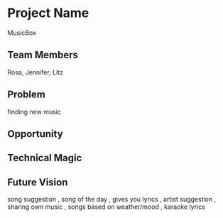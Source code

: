 # Project Name
MusicBox
## Team Members
Rosa, Jennifer, Litz
## Problem
finding new music
## Opportunity

## Technical Magic

## Future Vision
song suggestion ,
song of the day ,
gives you lyrics ,
artist suggestion ,
sharing own music ,
songs based on weather/mood ,
karaoke
lyrics